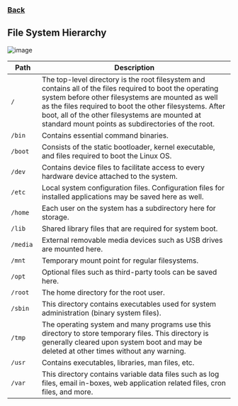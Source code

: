 ### [Back](https://github.com/kokurate/MyProgress/blob/main/Hack%20The%20Box/Linux%20Fundamentals/introduction.md)

## File System Hierarchy
![image](https://user-images.githubusercontent.com/85746411/224464423-8249a160-926e-4f5f-8364-9e50129ef59e.png)

|Path|Description|
|----|----|
|``/``| 	The top-level directory is the root filesystem and contains all of the files required to boot the operating system before other filesystems are mounted as well as the files required to boot the other filesystems. After boot, all of the other filesystems are mounted at standard mount points as subdirectories of the root.|
|`/bin`| 	Contains essential command binaries.|
|`/boot`| 	Consists of the static bootloader, kernel executable, and files required to boot the Linux OS.|
|`/dev `|	Contains device files to facilitate access to every hardware device attached to the system.|
|`/etc 	`|Local system configuration files. Configuration files for installed applications may be saved here as well.|
|`/home `|	Each user on the system has a subdirectory here for storage.|
|`/lib 	`|Shared library files that are required for system boot.|
|`/media `|	External removable media devices such as USB drives are mounted here.|
|`/mnt 	`|Temporary mount point for regular filesystems.|
|`/opt 	`|Optional files such as third-party tools can be saved here.|
|`/root 	`|The home directory for the root user.|
|`/sbin 	`|This directory contains executables used for system administration (binary system files).|
|`/tmp 	`|The operating system and many programs use this directory to store temporary files. This directory is generally cleared upon system boot and may be deleted at other times without any warning.|
|`/usr 	`|Contains executables, libraries, man files, etc.|
|`/var 	`|This directory contains variable data files such as log files, email in-boxes, web application related files, cron files, and more.|
